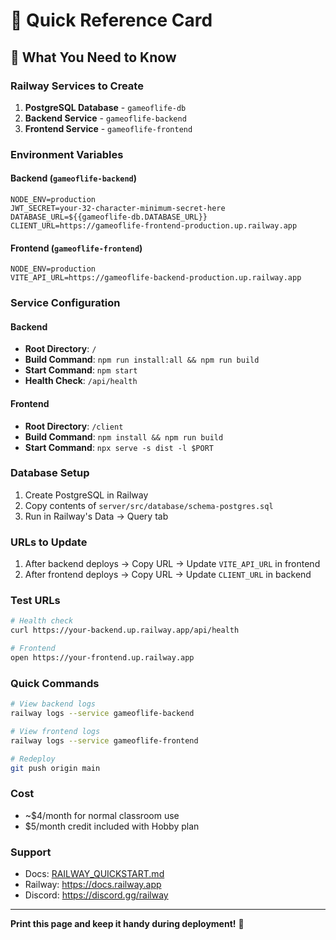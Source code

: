 # 🚀 Quick Reference Card

## 🎯 What You Need to Know

### Railway Services to Create
1. **PostgreSQL Database** - `gameoflife-db`
2. **Backend Service** - `gameoflife-backend`
3. **Frontend Service** - `gameoflife-frontend`

### Environment Variables

#### Backend (`gameoflife-backend`)
```env
NODE_ENV=production
JWT_SECRET=your-32-character-minimum-secret-here
DATABASE_URL=${{gameoflife-db.DATABASE_URL}}
CLIENT_URL=https://gameoflife-frontend-production.up.railway.app
```

#### Frontend (`gameoflife-frontend`)
```env
NODE_ENV=production
VITE_API_URL=https://gameoflife-backend-production.up.railway.app
```

### Service Configuration

#### Backend
- **Root Directory**: `/`
- **Build Command**: `npm run install:all && npm run build`
- **Start Command**: `npm start`
- **Health Check**: `/api/health`

#### Frontend
- **Root Directory**: `/client`
- **Build Command**: `npm install && npm run build`
- **Start Command**: `npx serve -s dist -l $PORT`

### Database Setup
1. Create PostgreSQL in Railway
2. Copy contents of `server/src/database/schema-postgres.sql`
3. Run in Railway's Data → Query tab

### URLs to Update
1. After backend deploys → Copy URL → Update `VITE_API_URL` in frontend
2. After frontend deploys → Copy URL → Update `CLIENT_URL` in backend

### Test URLs
```bash
# Health check
curl https://your-backend.up.railway.app/api/health

# Frontend
open https://your-frontend.up.railway.app
```

### Quick Commands
```bash
# View backend logs
railway logs --service gameoflife-backend

# View frontend logs
railway logs --service gameoflife-frontend

# Redeploy
git push origin main
```

### Cost
- ~$4/month for normal classroom use
- $5/month credit included with Hobby plan

### Support
- Docs: [RAILWAY_QUICKSTART.md](./RAILWAY_QUICKSTART.md)
- Railway: https://docs.railway.app
- Discord: https://discord.gg/railway

---

**Print this page and keep it handy during deployment!** 📄


